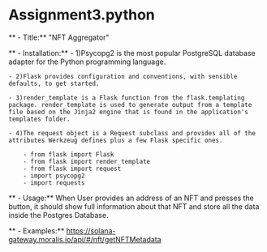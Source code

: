 # Assignment3.python
** - Title:** "NFT Aggregator"

** - Installation:** 
    - 1)Psycopg2 is the most popular PostgreSQL database adapter for the Python programming language.
    
    - 2)Flask provides configuration and conventions, with sensible defaults, to get started. 
    
    - 3)render_template is a Flask function from the flask.templating package. render_template is used to generate output from a template file based on the Jinja2 engine that is found in the application's templates folder.
    
    - 4)The request object is a Request subclass and provides all of the attributes Werkzeug defines plus a few Flask specific ones.
     
        - from flask import Flask
        - from flask import render_template
        - from flask import request
        - import psycopg2
        - import requests
        
** - Usage:** When User provides an address of an NFT and presses the button, it should show full information about that NFT and store all the data inside the Postgres                Database.

** - Examples:** https://solana-gateway.moralis.io/api/#/nft/getNFTMetadata

